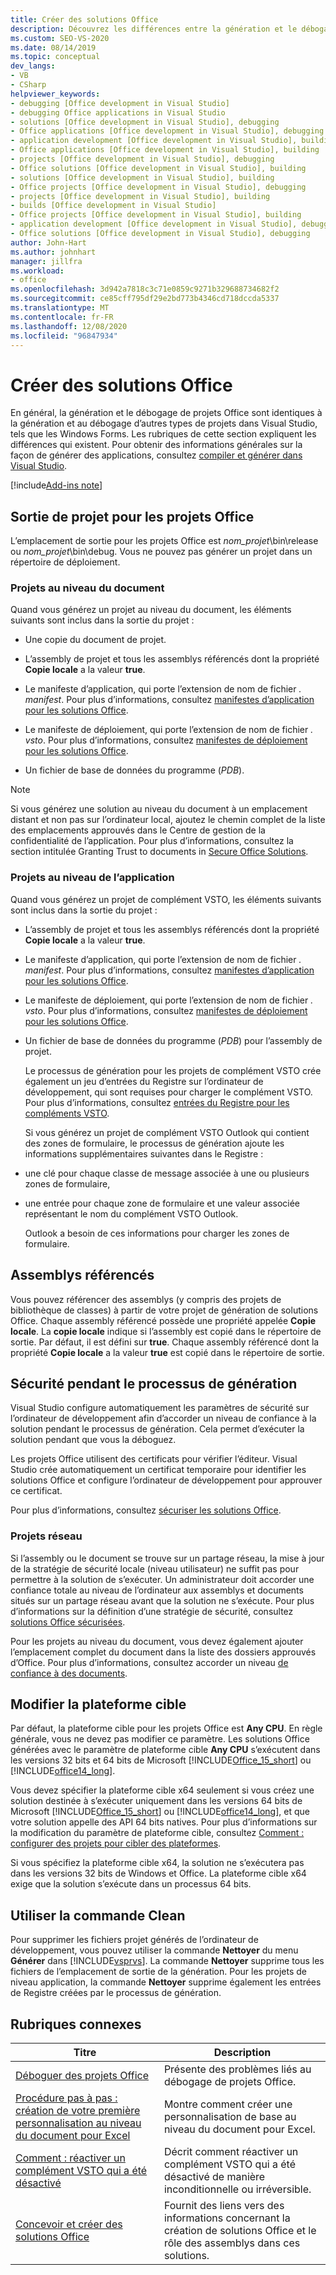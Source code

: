 ```yaml
---
title: Créer des solutions Office
description: Découvrez les différences entre la génération et le débogage de projets Office, ainsi que la génération et le débogage d’autres types de projets dans Visual Studio, tels que les Windows Forms.
ms.custom: SEO-VS-2020
ms.date: 08/14/2019
ms.topic: conceptual
dev_langs:
- VB
- CSharp
helpviewer_keywords:
- debugging [Office development in Visual Studio]
- debugging Office applications in Visual Studio
- solutions [Office development in Visual Studio], debugging
- Office applications [Office development in Visual Studio], debugging
- application development [Office development in Visual Studio], building
- Office applications [Office development in Visual Studio], building
- projects [Office development in Visual Studio], debugging
- Office solutions [Office development in Visual Studio], building
- solutions [Office development in Visual Studio], building
- Office projects [Office development in Visual Studio], debugging
- projects [Office development in Visual Studio], building
- builds [Office development in Visual Studio]
- Office projects [Office development in Visual Studio], building
- application development [Office development in Visual Studio], debugging
- Office solutions [Office development in Visual Studio], debugging
author: John-Hart
ms.author: johnhart
manager: jillfra
ms.workload:
- office
ms.openlocfilehash: 3d942a7818c3c71e0859c9271b329688734682f2
ms.sourcegitcommit: ce85cff795df29e2bd773b4346cd718dccda5337
ms.translationtype: MT
ms.contentlocale: fr-FR
ms.lasthandoff: 12/08/2020
ms.locfileid: "96847934"
---
```

# <a name="build-office-solutions"></a>Créer des solutions Office
  En général, la génération et le débogage de projets Office sont identiques à la génération et au débogage d’autres types de projets dans Visual Studio, tels que les Windows Forms. Les rubriques de cette section expliquent les différences qui existent. Pour obtenir des informations générales sur la façon de générer des applications, consultez [compiler et générer dans Visual Studio](../ide/compiling-and-building-in-visual-studio.md).

[!include[Add-ins note](includes/addinsnote.md)]

## <a name="project-output-for-office-projects"></a>Sortie de projet pour les projets Office
 L’emplacement de sortie pour les projets Office est *nom_projet*\bin\release ou *nom_projet*\bin\debug. Vous ne pouvez pas générer un projet dans un répertoire de déploiement.

### <a name="document-level-projects"></a>Projets au niveau du document
 Quand vous générez un projet au niveau du document, les éléments suivants sont inclus dans la sortie du projet :

- Une copie du document de projet.

- L’assembly de projet et tous les assemblys référencés dont la propriété **Copie locale** a la valeur **true**.

- Le manifeste d’application, qui porte l’extension de nom de fichier *. manifest*. Pour plus d’informations, consultez [manifestes d’application pour les solutions Office](../vsto/application-manifests-for-office-solutions.md).

- Le manifeste de déploiement, qui porte l’extension de nom de fichier *. vsto*. Pour plus d’informations, consultez [manifestes de déploiement pour les solutions Office](../vsto/deployment-manifests-for-office-solutions.md).

- Un fichier de base de données du programme (*PDB*).

> [!NOTE]
> Si vous générez une solution au niveau du document à un emplacement distant et non pas sur l’ordinateur local, ajoutez le chemin complet de la liste des emplacements approuvés dans le Centre de gestion de la confidentialité de l’application. Pour plus d’informations, consultez la section intitulée Granting Trust to documents in [Secure Office Solutions](../vsto/securing-office-solutions.md).

### <a name="application-level-projects"></a>Projets au niveau de l’application
 Quand vous générez un projet de complément VSTO, les éléments suivants sont inclus dans la sortie du projet :

- L’assembly de projet et tous les assemblys référencés dont la propriété **Copie locale** a la valeur **true**.

- Le manifeste d’application, qui porte l’extension de nom de fichier *. manifest*. Pour plus d’informations, consultez [manifestes d’application pour les solutions Office](../vsto/application-manifests-for-office-solutions.md).

- Le manifeste de déploiement, qui porte l’extension de nom de fichier *. vsto*. Pour plus d’informations, consultez [manifestes de déploiement pour les solutions Office](../vsto/deployment-manifests-for-office-solutions.md).

- Un fichier de base de données du programme (*PDB*) pour l’assembly de projet.

  Le processus de génération pour les projets de complément VSTO crée également un jeu d’entrées du Registre sur l’ordinateur de développement, qui sont requises pour charger le complément VSTO. Pour plus d’informations, consultez [entrées du Registre pour les compléments VSTO](../vsto/registry-entries-for-vsto-add-ins.md).

  Si vous générez un projet de complément VSTO Outlook qui contient des zones de formulaire, le processus de génération ajoute les informations supplémentaires suivantes dans le Registre :

- une clé pour chaque classe de message associée à une ou plusieurs zones de formulaire,

- une entrée pour chaque zone de formulaire et une valeur associée représentant le nom du complément VSTO Outlook.

  Outlook a besoin de ces informations pour charger les zones de formulaire.

## <a name="referenced-assemblies"></a>Assemblys référencés
 Vous pouvez référencer des assemblys (y compris des projets de bibliothèque de classes) à partir de votre projet de génération de solutions Office. Chaque assembly référencé possède une propriété appelée **Copie locale**. La **copie locale** indique si l’assembly est copié dans le répertoire de sortie. Par défaut, il est défini sur **true**. Chaque assembly référencé dont la propriété **Copie locale** a la valeur **true** est copié dans le répertoire de sortie.

## <a name="security-during-the-build-process"></a>Sécurité pendant le processus de génération
 Visual Studio configure automatiquement les paramètres de sécurité sur l’ordinateur de développement afin d’accorder un niveau de confiance à la solution pendant le processus de génération. Cela permet d’exécuter la solution pendant que vous la déboguez.

 Les projets Office utilisent des certificats pour vérifier l’éditeur. Visual Studio crée automatiquement un certificat temporaire pour identifier les solutions Office et configure l’ordinateur de développement pour approuver ce certificat.

 Pour plus d’informations, consultez [sécuriser les solutions Office](../vsto/securing-office-solutions.md).

### <a name="network-projects"></a>Projets réseau
 Si l’assembly ou le document se trouve sur un partage réseau, la mise à jour de la stratégie de sécurité locale (niveau utilisateur) ne suffit pas pour permettre à la solution de s’exécuter. Un administrateur doit accorder une confiance totale au niveau de l’ordinateur aux assemblys et documents situés sur un partage réseau avant que la solution ne s’exécute. Pour plus d’informations sur la définition d’une stratégie de sécurité, consultez [solutions Office sécurisées](../vsto/securing-office-solutions.md).

 Pour les projets au niveau du document, vous devez également ajouter l’emplacement complet du document dans la liste des dossiers approuvés d’Office. Pour plus d’informations, consultez accorder un niveau [de confiance à des documents](../vsto/granting-trust-to-documents.md).

## <a name="change-the-platform-target"></a>Modifier la plateforme cible
 Par défaut, la plateforme cible pour les projets Office est **Any CPU**. En règle générale, vous ne devez pas modifier ce paramètre. Les solutions Office générées avec le paramètre de plateforme cible **Any CPU** s’exécutent dans les versions 32 bits et 64 bits de Microsoft [!INCLUDE[Office_15_short](../vsto/includes/office-15-short-md.md)] ou [!INCLUDE[office14_long](../vsto/includes/office14-long-md.md)].

 Vous devez spécifier la plateforme cible x64 seulement si vous créez une solution destinée à s’exécuter uniquement dans les versions 64 bits de Microsoft [!INCLUDE[Office_15_short](../vsto/includes/office-15-short-md.md)] ou [!INCLUDE[office14_long](../vsto/includes/office14-long-md.md)], et que votre solution appelle des API 64 bits natives. Pour plus d’informations sur la modification du paramètre de plateforme cible, consultez [Comment : configurer des projets pour cibler des plateformes](../ide/how-to-configure-projects-to-target-platforms.md).

 Si vous spécifiez la plateforme cible x64, la solution ne s’exécutera pas dans les versions 32 bits de Windows et Office. La plateforme cible x64 exige que la solution s’exécute dans un processus 64 bits.

## <a name="use-the-clean-command"></a>Utiliser la commande Clean
 Pour supprimer les fichiers projet générés de l’ordinateur de développement, vous pouvez utiliser la commande **Nettoyer** du menu **Générer** dans [!INCLUDE[vsprvs](../sharepoint/includes/vsprvs-md.md)]. La commande **Nettoyer** supprime tous les fichiers de l’emplacement de sortie de la génération. Pour les projets de niveau application, la commande **Nettoyer** supprime également les entrées de Registre créées par le processus de génération.

## <a name="related-topics"></a>Rubriques connexes

|Titre|Description|
|-----------|-----------------|
|[Déboguer des projets Office](../vsto/debugging-office-projects.md)|Présente des problèmes liés au débogage de projets Office.|
|[Procédure pas à pas : création de votre première personnalisation au niveau du document pour Excel](../vsto/walkthrough-creating-your-first-document-level-customization-for-excel.md)|Montre comment créer une personnalisation de base au niveau du document pour Excel.|
|[Comment : réactiver un complément VSTO qui a été désactivé](../vsto/how-to-re-enable-a-vsto-add-in-that-has-been-disabled.md)|Décrit comment réactiver un complément VSTO qui a été désactivé de manière inconditionnelle ou irréversible.|
|[Concevoir et créer des solutions Office](../vsto/designing-and-creating-office-solutions.md)|Fournit des liens vers des informations concernant la création de solutions Office et le rôle des assemblys dans ces solutions.|